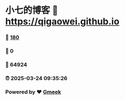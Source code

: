 # 小七的博客 :link: https://qigaowei.github.io 
### :page_facing_up: [180](https://qigaowei.github.io/tag.html) 
### :speech_balloon: 0 
### :hibiscus: 64924 
### :alarm_clock: 2025-03-24 09:35:26 
### Powered by :heart: [Gmeek](https://github.com/Meekdai/Gmeek)
